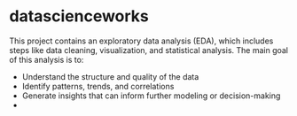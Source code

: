 # datascienceworks
This project contains an exploratory data analysis (EDA), which includes steps like data cleaning, visualization, and statistical analysis. 
The main goal of this analysis is to:
- Understand the structure and quality of the data
- Identify patterns, trends, and correlations
- Generate insights that can inform further modeling or decision-making
- 
